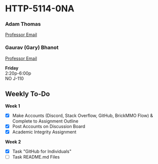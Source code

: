 # HTTP-5114-0NA

### Adam Thomas

[Professor Email](mailto:adam.thomas@humber.ca)

### Gaurav (Gary) Bhanot

[Professor Email](mailto:gaurav.bhanot@humber.ca)

**Friday**  
2:20p-6:00p  
NO J-110

## Weekly To-Do

**Week 1**
- [x] Make Accounts (Discord, Stack Overflow, GitHub, BrickMMO Flow) & Complete to Assignment Outline
- [x] Post Accounts on Discussion Board
- [x] Academic Integrity Assignment

**Week 2**
- [x] Task "GitHub for Individuals"
- [ ] Task README.md Files
